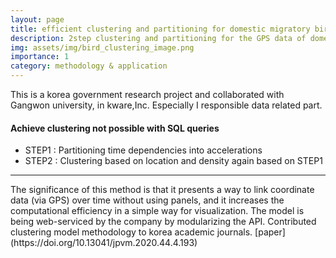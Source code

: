 ```yaml
---
layout: page
title: efficient clustering and partitioning for domestic migratory birds 
description: 2step clustering and partitioning for the GPS data of domestic migratory birds
img: assets/img/bird_clustering_image.png
importance: 1
category: methodology & application
---
```


This is a korea government research project and collaborated with Gangwon university, in kware,Inc. Especially I responsible data related part. 

#### Achieve clustering not possible with SQL queries 
<ul>
    <li>STEP1 : Partitioning time dependencies into accelerations </li>
    <li>STEP2 : Clustering based on location and density again based on STEP1</li>
</ul>
<hr>
The significance of this method is that it presents a way to link coordinate data (via GPS) over time without using panels, and it increases the computational efficiency in a simple way for visualization. 
The model is being web-serviced by the company by modularizing the API. Contributed clustering model methodology to korea academic journals. [paper](https://doi.org/10.13041/jpvm.2020.44.4.193)